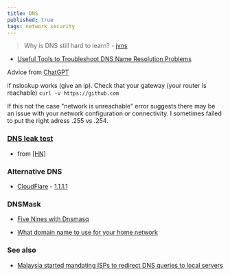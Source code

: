```yaml
---
title: DNS
published: true
tags: network security
---
```

> Why is DNS still hard to learn? - [jvns](https://news.ycombinator.com/item?id=36909427)

- [Useful Tools to Troubleshoot DNS Name Resolution Problems](https://www.tecmint.com/troubleshoot-dns-in-linux/)

Advice from [ChatGPT](https://chatgpt.com/share/a1cca0b9-cfed-4aab-9f78-d903874d0689)

if nslookup works (give an ip).
Check that your gateway (your router is reachable) `curl -v https://github.com`

If this not the case "network is unreachable" error suggests there may be an issue with your network configuration or connectivity. 
I sometimes failed to put the right adress .255 vs .254.

### [DNS leak test](https://www.dnsleaktest.com/what-is-transparent-dns-proxy.html)
- from [\[HN\]](https://news.ycombinator.com/item?id=13037858)

### Alternative DNS
- [CloudFlare](https://blog.cloudflare.com/dns-resolver-1-1-1-1/) - [1.1.1.1](https://1.1.1.1/)

### DNSMask
- [Five Nines with Dnsmasq](https://news.ycombinator.com/item?id=27916548)

- [What domain name to use for your home network](https://news.ycombinator.com/item?id=28192247)


### See also
- [Malaysia started mandating ISPs to redirect DNS queries to local servers ](https://news.ycombinator.com/item?id=41471510)